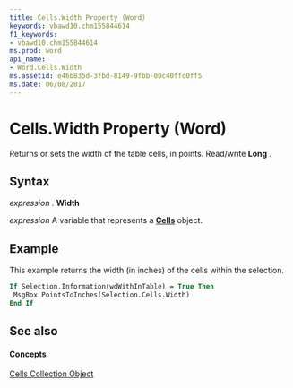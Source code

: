 ```yaml
---
title: Cells.Width Property (Word)
keywords: vbawd10.chm155844614
f1_keywords:
- vbawd10.chm155844614
ms.prod: word
api_name:
- Word.Cells.Width
ms.assetid: e46b835d-3fbd-8149-9fbb-00c40ffc0ff5
ms.date: 06/08/2017
---
```



# Cells.Width Property (Word)

Returns or sets the width of the table cells, in points. Read/write  **Long** .


## Syntax

 _expression_ . **Width**

 _expression_ A variable that represents a **[Cells](Word.cells.md)** object.


## Example

This example returns the width (in inches) of the cells within the selection.


```vb
If Selection.Information(wdWithInTable) = True Then 
 MsgBox PointsToInches(Selection.Cells.Width) 
End If
```


## See also


#### Concepts


[Cells Collection Object](Word.cells.md)

